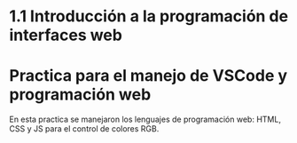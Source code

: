 # 1.1 Introducción a la programación de interfaces web

# Practica para el manejo de VSCode y programación web
En esta practica se manejaron los lenguajes de programación web: HTML, CSS y JS para el control de colores RGB.
